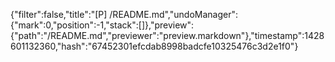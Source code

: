 {"filter":false,"title":"[P] /README.md","undoManager":{"mark":0,"position":-1,"stack":[]},"preview":{"path":"/README.md","previewer":"preview.markdown"},"timestamp":1428601132360,"hash":"67452301efcdab8998badcfe10325476c3d2e1f0"}
